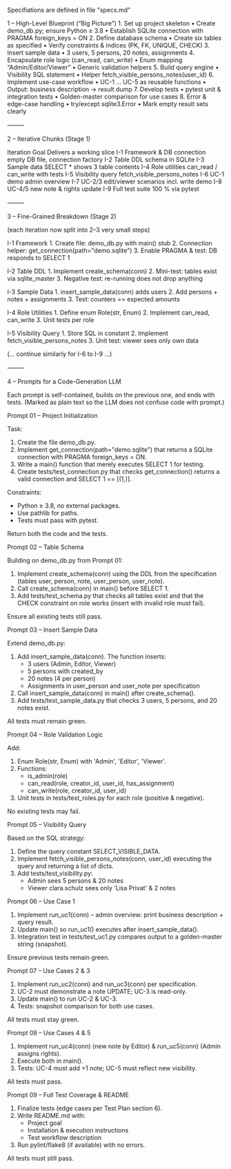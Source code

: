 Specifiations are defined in file "specs.md"

1 – High-Level Blueprint (“Big Picture”)
	1.	Set up project skeleton
	•	Create demo_db.py; ensure Python ≥ 3.8
	•	Establish SQLite connection with PRAGMA foreign_keys = ON
	2.	Define database schema
	•	Create six tables as specified
	•	Verify constraints & indices (PK, FK, UNIQUE, CHECK)
	3.	Insert sample data
	•	3 users, 5 persons, 20 notes, assignments
	4.	Encapsulate role logic (can_read, can_write)
	•	Enum mapping “Admin/Editor/Viewer”
	•	Generic validation helpers
	5.	Build query engine
	•	Visibility SQL statement
	•	Helper fetch_visible_persons_notes(user_id)
	6.	Implement use-case workflow
	•	UC-1 … UC-5 as reusable functions
	•	Output: business description → result dump
	7.	Develop tests
	•	pytest unit & integration tests
	•	Golden-master comparison for use cases
	8.	Error & edge-case handling
	•	try/except sqlite3.Error
	•	Mark empty result sets clearly

⸻

2 – Iterative Chunks (Stage 1)

Iteration	Goal	Delivers a working slice
I-1	Framework & DB connection	empty DB file, connection factory
I-2	Table DDL	schema in SQLite
I-3	Sample data	SELECT * shows 3 table contents
I-4	Role utilities	can_read / can_write with tests
I-5	Visibility query	fetch_visible_persons_notes
I-6	UC-1 demo	admin overview
I-7	UC-2/3	edit/viewer scenarios incl. write demo
I-8	UC-4/5	new note & rights update
I-9	Full test suite	100 % via pytest


⸻

3 – Fine-Grained Breakdown (Stage 2)

(each iteration now split into 2–3 very small steps)

I-1 Framework
	1.	Create file: demo_db.py with main() stub
	2.	Connection helper: get_connection(path="demo.sqlite")
	3.	Enable PRAGMA & test: DB responds to SELECT 1

I-2 Table DDL
	1.	Implement create_schema(conn)
	2.	Mini-test: tables exist via sqlite_master
	3.	Negative test: re-running does not drop anything

I-3 Sample Data
	1.	insert_sample_data(conn) adds users
	2.	Add persons + notes + assignments
	3.	Test: counters == expected amounts

I-4 Role Utilities
	1.	Define enum Role(str, Enum)
	2.	Implement can_read, can_write
	3.	Unit tests per role

I-5 Visibility Query
	1.	Store SQL in constant
	2.	Implement fetch_visible_persons_notes
	3.	Unit test: viewer sees only own data

(… continue similarly for I-6 to I-9 …)

⸻

4 – Prompts for a Code-Generation LLM

Each prompt is self-contained, builds on the previous one, and ends with tests.
(Marked as plain text so the LLM does not confuse code with prompt.)

Prompt 01 – Project Initialization

Task:
1. Create the file demo_db.py.
2. Implement get_connection(path="demo.sqlite") that returns a SQLite connection with PRAGMA foreign_keys = ON.
3. Write a main() function that merely executes SELECT 1 for testing.
4. Create tests/test_connection.py that checks get_connection() returns a valid connection and SELECT 1 == [(1,)].

Constraints:
* Python ≥ 3.8, no external packages.
* Use pathlib for paths.
* Tests must pass with pytest.

Return both the code and the tests.

Prompt 02 – Table Schema

Building on demo_db.py from Prompt 01:

1. Implement create_schema(conn) using the DDL from the specification (tables user, person, note, user_person, user_note).
2. Call create_schema(conn) in main() before SELECT 1.
3. Add tests/test_schema.py that checks all tables exist and that the CHECK constraint on role works (insert with invalid role must fail).

Ensure all existing tests still pass.

Prompt 03 – Insert Sample Data

Extend demo_db.py:

1. Add insert_sample_data(conn). The function inserts:
   * 3 users (Admin, Editor, Viewer)
   * 5 persons with created_by
   * 20 notes (4 per person)
   * Assignments in user_person and user_note per specification
2. Call insert_sample_data(conn) in main() after create_schema().
3. Add tests/test_sample_data.py that checks 3 users, 5 persons, and 20 notes exist.

All tests must remain green.

Prompt 04 – Role Validation Logic

Add:

1. Enum Role(str, Enum) with 'Admin', 'Editor', 'Viewer'.
2. Functions:
   * is_admin(role)
   * can_read(role, creator_id, user_id, has_assignment)
   * can_write(role, creator_id, user_id)
3. Unit tests in tests/test_roles.py for each role (positive & negative).

No existing tests may fail.

Prompt 05 – Visibility Query

Based on the SQL strategy:

1. Define the query constant SELECT_VISIBLE_DATA.
2. Implement fetch_visible_persons_notes(conn, user_id) executing the query and returning a list of dicts.
3. Add tests/test_visibility.py:
   * Admin sees 5 persons & 20 notes
   * Viewer clara.schulz sees only 'Lisa Privat' & 2 notes

Prompt 06 – Use Case 1

1. Implement run_uc1(conn) – admin overview: print business description + query result.
2. Update main() so run_uc1() executes after insert_sample_data().
3. Integration test in tests/test_uc1.py compares output to a golden-master string (snapshot).

Ensure previous tests remain green.

Prompt 07 – Use Cases 2 & 3

1. Implement run_uc2(conn) and run_uc3(conn) per specification.
2. UC-2 must demonstrate a note UPDATE; UC-3 is read-only.
3. Update main() to run UC-2 & UC-3.
4. Tests: snapshot comparison for both use cases.

All tests must stay green.

Prompt 08 – Use Cases 4 & 5

1. Implement run_uc4(conn) (new note by Editor) & run_uc5(conn) (Admin assigns rights).
2. Execute both in main().
3. Tests: UC-4 must add +1 note; UC-5 must reflect new visibility.

All tests must pass.

Prompt 09 – Full Test Coverage & README

1. Finalize tests (edge cases per Test Plan section 6).
2. Write README.md with:
   * Project goal
   * Installation & execution instructions
   * Test workflow description
3. Run pylint/flake8 (if available) with no errors.

All tests must still pass.

